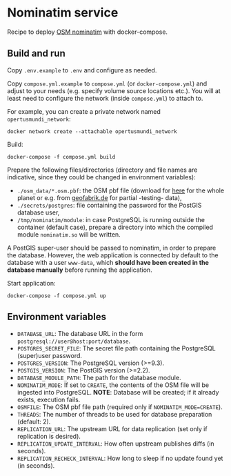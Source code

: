 # Nominatim service

Recipe to deploy [OSM nominatim](https://nominatim.org) with docker-compose.

## Build and run

Copy `.env.example` to `.env` and configure as needed.

Copy `compose.yml.example` to `compose.yml` (or `docker-compose.yml`) and adjust to your needs (e.g. specify volume source locations etc.). You will at least need to configure the network (inside `compose.yml`) to attach to.

For example, you can create a private network named `opertusmundi_network`:

    docker network create --attachable opertusmundi_network

Build:

    docker-compose -f compose.yml build

Prepare the following files/directories (directory and file names are indicative, since they could be changed in environment variables):

   * `./osm_data/*.osm.pbf`:  the OSM pbf file (download for [here](https://planet.openstreetmap.org) for the whole planet or e.g. from [geofabrik.de](https://download.geofabrik.de) for partial -testing- data),
   * `./secrets/postgres`: file containing the password for the PostGIS database user,
   * `/tmp/nominatim/module`: in case PostgreSQL is running outside the container (default case), prepare a directory into which the compiled module `nominatim.so` will be written.

A PostGIS super-user should be passed to nominatim, in order to prepare the database. However, the web application is connected by default to the database with a user `www-data`, which **should have been created in the database manually** before running the application.

Start application:

    docker-compose -f compose.yml up

## Environment variables

* `DATABASE_URL`: The database URL in the form `postgresql://user@host:port/database`.
* `POSTGRES_SECRET_FILE`: The secret file path containing the PostgreSQL (super)user password.
* `POSTGRES_VERSION`: The PostgreSQL version (>=9.3).
* `POSTGIS_VERSION`: The PostGIS version (>=2.2).
* `DATABASE_MODULE_PATH`: The path for the database module.
* `NOMINATIM_MODE`: If set to `CREATE`, the contents of the OSM file will be ingested into PostgreSQL.
**NOTE**: Database will be created; if it already exists, execution fails.
* `OSMFILE`: The OSM pbf file path (required only if `NOMINATIM_MODE=CREATE`).
* `THREADS`: The number of threads to be used for database preparation (default: 2).
* `REPLICATION_URL`: The upstream URL for data replication (set only if replication is desired).
* `REPLICATION_UPDATE_INTERVAL`: How often upstream publishes diffs (in seconds).
* `REPLICATION_RECHECK_INTERVAL`: How long to sleep if no update found yet (in seconds).
